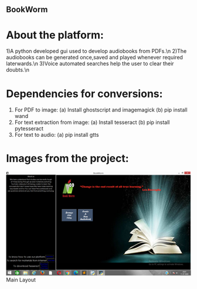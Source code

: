 ## BookWorm

# About the platform:
1)A python developed gui used to develop audiobooks from PDFs.\n
2)The audiobooks can be generated once,saved and played whenever required laterwards.\n
3)Voice automated searches help the user to clear their doubts.\n
# Dependencies for conversions:
1) For PDF to image:
      (a) Install ghostscript and imagemagick
      (b) pip install wand
2) For text extraction from image:
      (a) Install tesseract
      (b) pip install pytesseract
3) For text to audio:
      (a) pip install gtts 
# Images from the project:
![](Screenshot%20(745).png)
Main Layout
